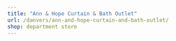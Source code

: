 ```yaml
---
title: "Ann & Hope Curtain & Bath Outlet"
url: /danvers/ann-and-hope-curtain-and-bath-outlet/
shop: department store
---
```

